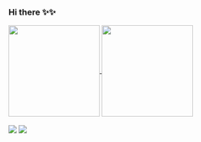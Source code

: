 ### Hi there ✨✨

<!--
**saratiedt/saratiedt** is a ✨ _special_ ✨ repository because its `README.md` (this file) appears on your GitHub profile.

Here are some ideas to get you started:

- 🔭 I’m currently working on ...
- 🌱 I’m currently learning ...
- 👯 I’m looking to collaborate on ...
- 🤔 I’m looking for help with ...
- 💬 Ask me about ...
- 📫 How to reach me: ...
- 😄 Pronouns: ...
- ⚡ Fun fact: ...
-->

<a href="https://github.com/saratiedt">
  <img height="180em" align="center"  src="https://github-readme-stats.vercel.app/api?username=saratiedt&count_private=true&show_icons=true&theme=nightowl&hide_border=true&include_all_commits=true&layout=compact&count_private=true&)" />
</a>
<a href="https://github.com/saratiedt">
  <img height="180em" align="center" src="https://github-readme-stats.vercel.app/api/top-langs/?username=saratiedt&langs_count=10&layout=compact&theme=nightowl&hide_border=true&include_all_commits=true&count_private=true)" />
</a>
<br>
<br>

 <div>
  <a href="https://www.linkedin.com/in/sara-cristine-tiedt-270472174/" target="_blank"><img src="https://img.shields.io/badge/-LinkedIn-%230077B5?style=for-the-badge&logo=linkedin&logoColor=white" target="_blank"></a>
  <a href="https://www.instagram.com/sara.tiedt/"><img src="https://img.shields.io/badge/-Instagram-%23E4405F?style=for-the-badge&logo=instagram&logoColor=white" target="_blank"></a>
</div>
